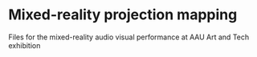 # Mixed-reality projection mapping
Files for the mixed-reality audio visual performance at AAU Art and Tech exhibition
